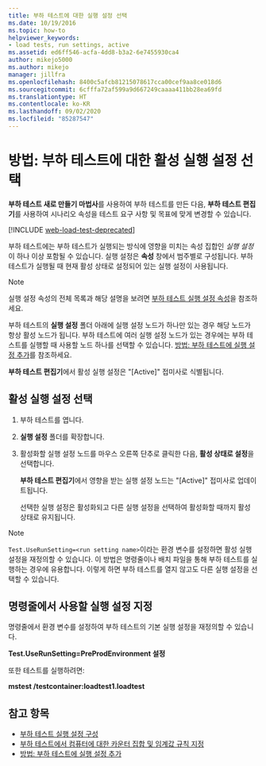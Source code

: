 ```yaml
---
title: 부하 테스트에 대한 실행 설정 선택
ms.date: 10/19/2016
ms.topic: how-to
helpviewer_keywords:
- load tests, run settings, active
ms.assetid: ed6ff546-acfa-4dd8-b3a2-6e7455930ca4
author: mikejo5000
ms.author: mikejo
manager: jillfra
ms.openlocfilehash: 8400c5afcb81215078617cca00cef9aa8ce018d6
ms.sourcegitcommit: 6cfffa72af599a9d667249caaaa411bb28ea69fd
ms.translationtype: HT
ms.contentlocale: ko-KR
ms.lasthandoff: 09/02/2020
ms.locfileid: "85287547"
---
```

# <a name="how-to-select-the-active-run-setting-for-a-load-test"></a>방법: 부하 테스트에 대한 활성 실행 설정 선택

**부하 테스트 새로 만들기 마법사**를 사용하여 부하 테스트를 만든 다음, **부하 테스트 편집기**를 사용하여 시나리오 속성을 테스트 요구 사항 및 목표에 맞게 변경할 수 있습니다.

[!INCLUDE [web-load-test-deprecated](includes/web-load-test-deprecated.md)]

부하 테스트에는 부하 테스트가 실행되는 방식에 영향을 미치는 속성 집합인 *실행 설정*이 하나 이상 포함될 수 있습니다. 실행 설정은 **속성** 창에서 범주별로 구성됩니다. 부하 테스트가 실행될 때 현재 활성 상태로 설정되어 있는 실행 설정이 사용됩니다.

> [!NOTE]
> 실행 설정 속성의 전체 목록과 해당 설명을 보려면 [부하 테스트 실행 설정 속성](../test/load-test-run-settings-properties.md)을 참조하세요.

부하 테스트의 **실행 설정** 폴더 아래에 실행 설정 노드가 하나만 있는 경우 해당 노드가 항상 활성 노드가 됩니다. 부하 테스트에 여러 실행 설정 노드가 있는 경우에는 부하 테스트를 실행할 때 사용할 노드 하나를 선택할 수 있습니다. [방법: 부하 테스트에 실행 설정 추가](../test/how-to-add-additional-run-settings-to-a-load-test.md)를 참조하세요.

**부하 테스트 편집기**에서 활성 실행 설정은 "[Active]" 접미사로 식별됩니다.

## <a name="select-the-active-run-setting"></a>활성 실행 설정 선택

1. 부하 테스트를 엽니다.

2. **실행 설정** 폴더를 확장합니다.

3. 활성화할 실행 설정 노드를 마우스 오른쪽 단추로 클릭한 다음, **활성 상태로 설정**을 선택합니다.

     **부하 테스트 편집기**에서 영향을 받는 실행 설정 노드는 "[Active]" 접미사로 업데이트됩니다.

     선택한 실행 설정은 활성화되고 다른 실행 설정을 선택하여 활성화할 때까지 활성 상태로 유지됩니다.

> [!NOTE]
> `Test.UseRunSetting=<run setting name>`이라는 환경 변수를 설정하면 활성 실행 설정을 재정의할 수 있습니다. 이 방법은 명령줄이나 배치 파일을 통해 부하 테스트를 실행하는 경우에 유용합니다. 이렇게 하면 부하 테스트를 열지 않고도 다른 실행 설정을 선택할 수 있습니다.

## <a name="specify-the-run-setting-to-use-from-the-command-line"></a>명령줄에서 사용할 실행 설정 지정

명령줄에서 환경 변수를 설정하여 부하 테스트의 기본 실행 설정을 재정의할 수 있습니다.

**Test.UseRunSetting=PreProdEnvironment 설정**

또한 테스트를 실행하려면:

**mstest /testcontainer:loadtest1.loadtest**

## <a name="see-also"></a>참고 항목

- [부하 테스트 실행 설정 구성](../test/configure-load-test-run-settings.md)
- [부하 테스트에서 컴퓨터에 대한 카운터 집합 및 임계값 규칙 지정](../test/specify-counter-sets-and-threshold-rules-for-load-testing.md)
- [방법: 부하 테스트에 실행 설정 추가](../test/how-to-add-additional-run-settings-to-a-load-test.md)
